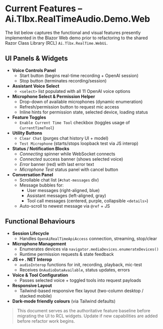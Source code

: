 # Current Features – Ai.Tlbx.RealTimeAudio.Demo.Web

The list below captures the functional and visual features presently implemented in the Blazor Web demo prior to refactoring to the shared Razor Class Library (RCL) `Ai.Tlbx.RealTime.WebUi`.

## UI Panels & Widgets

- **Voice Controls Panel**
  - Start button (begins real-time recording + OpenAI session)
  - Stop button (terminates recording/session)
- **Assistant Voice Select**
  - `<select>` list populated with all 11 OpenAI voice options
- **Microphone Select & Permission Helper**
  - Drop-down of available microphones (dynamic enumeration)
  - Refresh/permission button to request mic access
  - Inline hints for permission state, selected device, loading status
- **Feature Toggles**
  - `Enable Current Time Tool` checkbox (toggles usage of `CurrentTimeTool`)
- **Utility Buttons**
  - `Clear Chat` (purges chat history UI + model)
  - `Test Microphone` (starts/stops loopback test via JS interop)
- **Status / Notification Blocks**
  - *Connecting* spinner while WebSocket connects
  - *Connected* success banner (shows selected voice)
  - *Error* banner (red) with last error text
  - *Microphone Test* status panel with cancel button
- **Conversation Panel**
  - Scrollable chat list (`#chat-messages` div)
  - Message bubbles for:
    - User messages (right-aligned, blue)
    - Assistant messages (left-aligned, gray)
    - Tool call messages (centered, purple, collapsible `<details>`)
  - Auto-scroll to newest message via `@ref` + JS

## Functional Behaviours

- **Session Lifecycle**
  - Handles `OpenAiRealTimeApiAccess` connection, streaming, stop/clear
- **Microphone Management**
  - Enumerates devices via `navigator.mediaDevices.enumerateDevices()`
  - Runtime permission requests & state feedback
- **JS ↔ . NET Interop**
  - `audioInterop` functions for init, recording, playback, mic-test
  - Receives `OnAudioDataAvailable`, status updates, errors
- **Voice & Tool Configuration**
  - Passes selected voice + toggled tools into request payloads
- **Responsive Layout**
  - Tailwind-based responsive flex layout (two-column desktop / stacked mobile)
- **Dark-mode friendly colours** (via Tailwind defaults)

> This document serves as the authoritative feature baseline before migrating the UI to RCL widgets. Update if new capabilities are added before refactor work begins. 